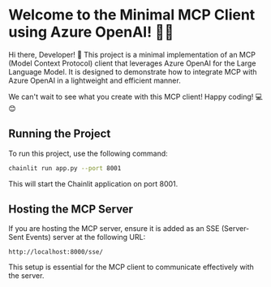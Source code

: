# Welcome to the Minimal MCP Client using Azure OpenAI! 🚀🤖

Hi there, Developer! 👋 This project is a minimal implementation of an MCP (Model Context Protocol) client that leverages Azure OpenAI for the Large Language Model. It is designed to demonstrate how to integrate MCP with Azure OpenAI in a lightweight and efficient manner.

We can't wait to see what you create with this MCP client! Happy coding! 💻😊

## Running the Project

To run this project, use the following command:

```bash
chainlit run app.py --port 8001
```

This will start the Chainlit application on port 8001.

## Hosting the MCP Server

If you are hosting the MCP server, ensure it is added as an SSE (Server-Sent Events) server at the following URL:

```
http://localhost:8000/sse/
```

This setup is essential for the MCP client to communicate effectively with the server.
